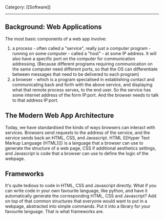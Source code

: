 Category: [[Software]]
___
## Background: Web Applications
The most basic components of a web app involve:
1. a process - often called a "service", really just a computer program - running on some computer - called a "host" - at some IP address. It will also have a specific port on the computer for communication addressing. (Because different programs requiring communication on the same computer need different ports, so that the OS can differentiate between messages that need to be delivered to each program)
2. a browser - which is a program specialised in establishing contact and communicating back and forth with the above service, and displaying what that remote process serves, to the end user. 
So the service has some internet address of the form IP:port. And the browser needs to talk to that address IP:port. 
## The Modern Web App Architecture
Today, we have standardised the kinds of ways browsers can interact with services. Browsers send requests to the address of the service, and the service sends back an HTML, CSS, and Javascript. HTML ([[Hyper Text Markup Language (HTML)]]) is a language that a browser can use to generate the structure of a web page, CSS if additional aesthetics settings, and Javascript is code that a browser can use to define the logic of the webpage. 
## Frameworks
It's quite tedious to code in HTML, CSS and Javascript directly. What if you can write code in your own favourite language, like python, and have it automatically generate the corresponding HTML, CSS and Javascript? Add on top of that common structures that everyone would want to put in a webpage, abstracted into simple commands. Put it into a library for your favourite language. That is what frameworks are. 

